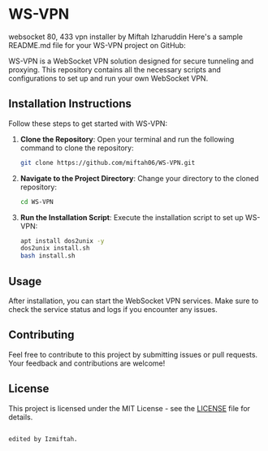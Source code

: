 # WS-VPN
websocket 80, 433 vpn installer by Miftah Izharuddin
Here's a sample README.md file for your WS-VPN project on GitHub:

WS-VPN is a WebSocket VPN solution designed for secure tunneling and proxying. This repository contains all the necessary scripts and configurations to set up and run your own WebSocket VPN.

## Installation Instructions

Follow these steps to get started with WS-VPN:

1. **Clone the Repository**:
   Open your terminal and run the following command to clone the repository:
   ```bash
   git clone https://github.com/miftah06/WS-VPN.git
   ```

2. **Navigate to the Project Directory**:
   Change your directory to the cloned repository:
   ```bash
   cd WS-VPN
   ```

3. **Run the Installation Script**:
   Execute the installation script to set up WS-VPN:
   ```bash
   apt install dos2unix -y
   dos2unix install.sh
   bash install.sh
   ```

## Usage

After installation, you can start the WebSocket VPN services. Make sure to check the service status and logs if you encounter any issues.

## Contributing

Feel free to contribute to this project by submitting issues or pull requests. Your feedback and contributions are welcome!

## License

This project is licensed under the MIT License - see the [LICENSE](LICENSE) file for details.
```

edited by Izmiftah.
